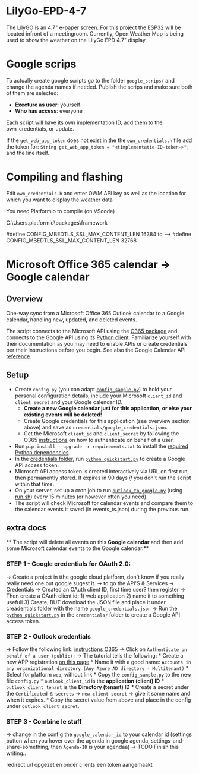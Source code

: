 # LilyGo-EPD-4-7

The LilyGO is an 4.7" e-paper screen. For this project the ESP32 will be located infront of a meetingroom.
Currently, Open Weather Map is being used to show the weather on the LilyGo EPD 4.7" display.

# Google scrips
To actually create google scripts go to the folder `google_scrips/`  and change the agenda names if needed.
Publish the scrips and make sure both of them are selected:
* **Execture as user**: yourself
* **Who has access**: everyone


Each script will have its own implementation ID, add them to the own_credentials, or update.

If the `get_web_app_token` does not exist in the the `own_credentials.h` file add the token for: `String get_web_app_token = "<tImplementatie-ID-token->";` and the line itself.


# Compiling and flashing

Edit `owm_credentials.h` and enter OWM API key as well as the location for which you want to display the weather data

You need Platformio to compile (on VScode)


C:\Users<Local User>.platformio\packages\framework-

#define CONFIG_MBEDTLS_SSL_MAX_CONTENT_LEN 16384
to -->
#define CONFIG_MBEDTLS_SSL_MAX_CONTENT_LEN 32768


# Microsoft Office 365 calendar -> Google calendar

## Overview

One-way sync from a Microsoft Office 365 Outlook calendar to a Google calendar, handling new, updated, and deleted events.

The script connects to the Microsoft API using the [O365 package](https://github.com/O365/python-o365#calendar) and connects to the Google API using its [Python client](https://developers.google.com/calendar/api/quickstart/python). Familiarize yourself with their documentation as you may need to enable APIs or create credentials per their instructions before you begin. See also the Google Calendar API [reference](https://developers.google.com/calendar/v3/reference/events).

## Setup

  - Create `config.py` (you can adapt [`config_sample.py`](config_sample.py)) to hold your personal configuration details, include your Microsoft `client_id` and `client_secret` and your Google calendar ID.
      - **Create a new Google calendar just for this application, or else your existing events will be deleted!**
      - Create Google credentials for this application (see overview section above) and save as `credentials/google_credentials.json`.
      - Get the Microsoft `client_id` and `client_secret` by following the O365 [instructions](https://github.com/O365/python-o365#authentication) on how to authenticate on behalf of a user.
  - Run `pip install --upgrade -r requirements.txt` to install the [required Python dependencies](requirements.txt).
  - In the [credentials folder](credentials), run [`python quickstart.py`](credentials/quickstart.py) to create a Google API access token.
  - Microsoft API access token is created interactively via URL on first run, then permanently stored. It expires in 90 days *if* you don't run the script within that time.
  - On your server, set up a cron job to run [`outlook_to_google.py`](outlook_to_google.py) (using [run.sh](run.sh)) every 15 minutes (or however often you need).
  - The script will check Microsoft for calendar events and compare them to the calendar events it saved (in events_ts.json) during the previous run.

## extra docs

** The script will delete all events on this **Google calendar** and then add some Microsoft calendar events to the Google calendar.**




### STEP 1 - Google credentials for OAuth 2.0:
-> Create a project in tthe google cloud platform, don't know if you really really need one but google sugest it.
-> to go the API'S & Services -> Credentials
-> Created an OAuth client ID, first time user? then register
-> Then create a OAuth client id:
    1) web application
    2) name it to something usefull
    3) Create, BUT download the JSON file and place it under creadentials folder with the name `google_credentials.json`
-> Run the [`python quickstart.py`](credentials/quickstart.py) in the `credentials/` folder to create a Google API access token.

### STEP 2 - Outlook credentials
-> Follow the following link: [instructions O365](https://github.com/O365/python-o365#authentication)
-> Click on `Authenticate on behalf of a user (public):`
-> The tutorial tells the following:
    * Create a new APP registration [on this page](https://portal.azure.com/#blade/Microsoft_AAD_RegisteredApps/ApplicationsListBlade)
    * Name it with a good name: `Accounts in any organizational directory (Any Azure AD directory - Multitenant)`
    * Select for platform `web`, without link
    * Copy the `config_sample.py` to the new file `config.py`
    * `outlook_client_id` is the **application (client) ID**
    * `outlook_client_tenant` is the **Directory (tenant) ID**
    * Create a secret under the `Certificated & secrets` -> `new client secret` -> give it some name and when it expires.
    * Copy the secret value from above and place in the config under `outlook_client_secret`.



### STEP 3 - Combine le stuff
-> change in the config the `google_calendar_id` to your calendar id (settings button when you hover over the agenda in google agenda, settings-and-share-something, then `Agenda-ID` is your agendaa)
-> TODO Finish this writing..

redirect url opgezet en onder clients een token aangemaakt